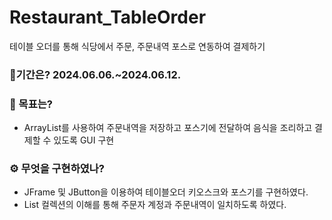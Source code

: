 # Restaurant_TableOrder
테이블 오더를 통해 식당에서 주문, 주문내역 포스로 연동하여 결제하기

### 📃기간은? 2024.06.06.~2024.06.12.
### 💫 목표는? 
 - ArrayList를 사용하여 주문내역을 저장하고 포스기에 전달하여 음식을 조리하고 결제할 수 있도록 GUI 구현
 
 
### ⚙ 무엇을 구현하였나?
- JFrame 및 JButton을 이용하여 테이블오더 키오스크와 포스기를 구현하였다.
- List 컬렉션의 이해를 통해 주문자 계정과 주문내역이 일치하도록 하였다.
